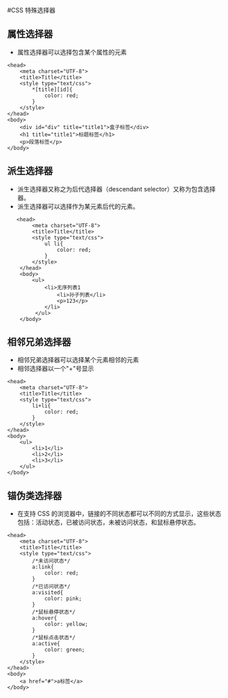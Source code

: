 #CSS 特殊选择器
## 属性选择器
- 属性选择器可以选择包含某个属性的元素

```
<head>
    <meta charset="UTF-8">
    <title>Title</title>
    <style type="text/css">
        *[title][id]{
            color: red;
        }
    </style>
</head>
<body>
    <div id="div" title="title1">盒子标签</div>
    <h1 title="title1">标题标签</h1>
    <p>段落标签</p>
</body>
```

## 派生选择器
 - 派生选择器又称之为后代选择器（descendant selector）又称为包含选择器。
 - 派生选择器可以选择作为某元素后代的元素。

```
   <head>
        <meta charset="UTF-8">
        <title>Title</title>
        <style type="text/css">
            ul li{
                color: red;
            }
        </style>
    </head>
    <body>
        <ul>
            <li>无序列表1
                <li>孙子列表</li>
                <p>123</p>
            </li>
         </ul>
    </body>
```

## 相邻兄弟选择器
 - 相邻兄弟选择器可以选择某个元素相邻的元素
 - 相邻选择器以一个"+"号显示

```
<head>
    <meta charset="UTF-8">
    <title>Title</title>
    <style type="text/css">
        li+li{
            color: red;
        }
    </style>
</head>
<body>
    <ul>
        <li>1</li>
        <li>2</li>
        <li>3</li>
    </ul>
</body>
```

## 锚伪类选择器
 - 在支持 CSS 的浏览器中，链接的不同状态都可以不同的方式显示，这些状态包括：活动状态，已被访问状态，未被访问状态，和鼠标悬停状态。

```
<head>
    <meta charset="UTF-8">
    <title>Title</title>
    <style type="text/css">
        /*未访问状态*/
        a:link{
            color: red;
        }
        /*已访问状态*/
        a:visited{
            color: pink;
        }
        /*鼠标悬停状态*/
        a:hover{
            color: yellow;
        }
        /*鼠标点击状态*/
        a:active{
            color: green;
        }
    </style>
</head>
<body>
    <a href="#">a标签</a>
</body>
```